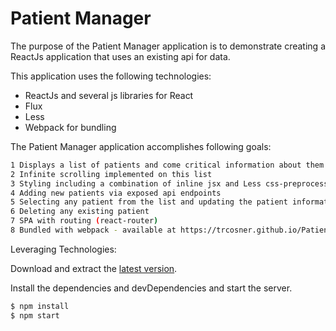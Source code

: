 # Patient Manager


The purpose of the Patient Manager application is to demonstrate creating a ReactJs application that uses an existing api for data.

This application uses the following technologies:

- ReactJs and several js libraries for React
- Flux
- Less
- Webpack for bundling


The Patient Manager application accomplishes following goals:

```sh
1 Displays a list of patients and come critical information about them
2 Infinite scrolling implemented on this list
3 Styling including a combination of inline jsx and Less css-preprocessor styling as appropriate
4 Adding new patients via exposed api endpoints
5 Selecting any patient from the list and updating the patient information
6 Deleting any existing patient
7 SPA with routing (react-router)
8 Bundled with webpack - available at https://trcosner.github.io/PatientManager/#/
```

Leveraging Technologies:

Download and extract the [latest version](https://github.com/trcosner/PatientManager).

Install the dependencies and devDependencies and start the server.

```sh
$ npm install
$ npm start
```